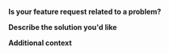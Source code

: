 **Is your feature request related to a problem?**
<!--A clear and concise description of what the problem is. Ex. I'm always frustrated when [...]-->

**Describe the solution you'd like**
<!--A clear and concise description of what you want to happen.-->

**Additional context**
<!--Add any other context or screenshots about the feature request here.-->
